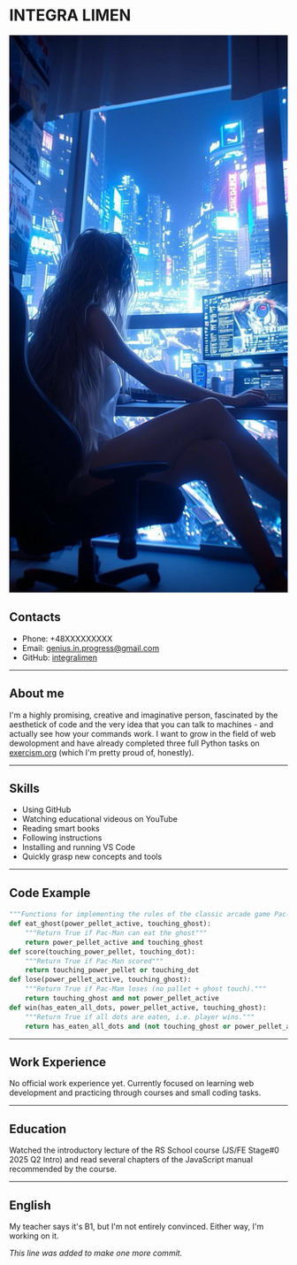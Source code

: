 # INTEGRA LIMEN

![this is how legends start coding](best.dev.jpg)

## Contacts
* Phone: +48XXXXXXXXX
* Email: genius.in.progress@gmail.com
* GitHub: [integralimen](https://github.com/integralimen)
  
---

## About me
I'm a highly promising, creative and imaginative person, fascinated by the aesthetick of code and the very idea that you can talk to machines - and actually see how your commands work. I want to grow in the field of web dewolopment and have already completed three full Python tasks on [exercism.org](https://exercism.org) (which I'm pretty proud of, honestly).

---

## Skills
* Using GitHub
* Watching educational videous on YouTube
* Reading smart books
* Following instructions
* Installing and running VS Code
* Quickly grasp new concepts and tools
  
---

## Code Example
```python
"""Functions for implementing the rules of the classic arcade game Pac-Man."""
def eat_ghost(power_pellet_active, touching_ghost):
    """Return True if Pac-Man can eat the ghost"""
    return power_pellet_active and touching_ghost
def score(touching_power_pellet, touching_dot):
    """Return True if Pac-Man scored"""
    return touching_power_pellet or touching_dot
def lose(power_pellet_active, touching_ghost):
    """Return True if Pac-Mam loses (no pallet + ghost touch)."""
    return touching_ghost and not power_pellet_active
def win(has_eaten_all_dots, power_pellet_active, touching_ghost):
    """Return True if all dots are eaten, i.e. player wins."""
    return has_eaten_all_dots and (not touching_ghost or power_pellet_active)
```

---

## Work Experience
No official work experience yet. Currently focused on learning web development and practicing through courses and small coding tasks.

---

## Education
Watched the introductory lecture of the RS School course (JS/FE Stage#0 2025 Q2 Intro) and read several chapters of the JavaScript manual recommended by the course.

---

## English
My teacher says it's B1, but I'm not entirely convinced. Either way, I'm working on it.

_This line was added to make one more commit._









  